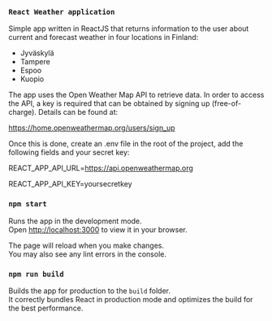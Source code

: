 ### `React Weather application`
Simple app written in ReactJS that returns information to the user about current and forecast weather in four locations in Finland:
- Jyväskylä
- Tampere
- Espoo
- Kuopio

The app uses the Open Weather Map API to retrieve data. In order to access the API, a key is required that can be obtained by signing up (free-of-charge). Details can be found at: 

https://home.openweathermap.org/users/sign_up 

Once this is done, create an .env file in the root of the project, add the following fields and your secret key:  

REACT_APP_API_URL=https://api.openweathermap.org

REACT_APP_API_KEY=yoursecretkey

### `npm start`
Runs the app in the development mode.\
Open [http://localhost:3000](http://localhost:3000) to view it in your browser.

The page will reload when you make changes.\
You may also see any lint errors in the console.

### `npm run build`

Builds the app for production to the `build` folder.\
It correctly bundles React in production mode and optimizes the build for the best performance.
